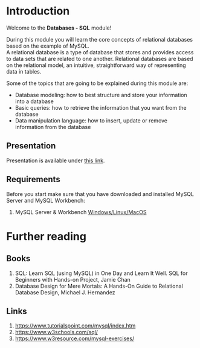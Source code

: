 # Introduction

Welcome to the **Databases - SQL** module!

During this module you will learn the core concepts of relational databases based on the example of MySQL. <br>
A relational database is a type of database that stores and provides access to data sets that are related to one another. 
Relational databases are based on the relational model, an intuitive, straightforward way of representing data in tables.

Some of the topics that are going to be explained during this module are:
- Database modeling: how to best structure and store your information into a database
- Basic queries: how to retrieve the information that you want from the database
- Data manipulation language: how to insert, update or remove information from the database

## Presentation
Presentation is available under [this link](https://gitlab.com/sda-international/program/common/databases/wikis/uploads/885d1a7cd84c58854d3d979b0ead91d8/Databases_-_SQL.pdf).

## Requirements

Before you start make sure that you have downloaded and installed MySQL Server and MySQL Workbench:
1. MySQL Server & Workbench [Windows/Linux/MacOS](https://dev.mysql.com/downloads/mysql/)


# Further reading

## Books

1.  SQL: Learn SQL (using MySQL) in One Day and Learn It Well. SQL for Beginners with Hands-on Project, Jamie Chan
2.  Database Design for Mere Mortals: A Hands-On Guide to Relational Database Design, Michael J. Hernandez

## Links

1.  https://www.tutorialspoint.com/mysql/index.htm
2.  https://www.w3schools.com/sql/
3.  https://www.w3resource.com/mysql-exercises/